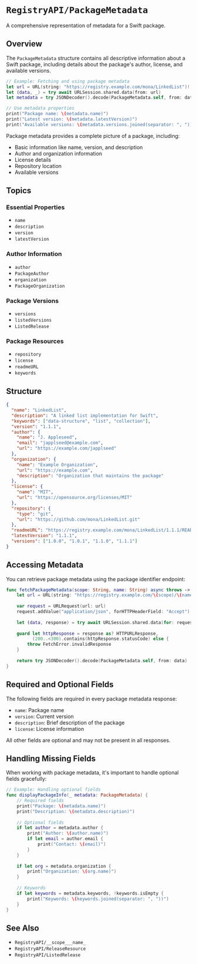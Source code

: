 # ``RegistryAPI/PackageMetadata``

A comprehensive representation of metadata for a Swift package.

## Overview

The `PackageMetadata` structure contains all descriptive information about a Swift package, including details about the package's author, license, and available versions.

```swift
// Example: Fetching and using package metadata
let url = URL(string: "https://registry.example.com/mona/LinkedList")!
let (data, _) = try await URLSession.shared.data(from: url)
let metadata = try JSONDecoder().decode(PackageMetadata.self, from: data)

// Use metadata properties
print("Package name: \(metadata.name)")
print("Latest version: \(metadata.latestVersion)")
print("Available versions: \(metadata.versions.joined(separator: ", "))")
```

Package metadata provides a complete picture of a package, including:

- Basic information like name, version, and description
- Author and organization information
- License details
- Repository location
- Available versions

## Topics

### Essential Properties

- ``name``
- ``description``
- ``version``
- ``latestVersion``

### Author Information

- ``author``
- ``PackageAuthor``
- ``organization``
- ``PackageOrganization``

### Package Versions

- ``versions``
- ``listedVersions``
- ``ListedRelease``

### Package Resources

- ``repository``
- ``license``
- ``readmeURL``
- ``keywords``

## Structure

```json
{
  "name": "LinkedList",
  "description": "A linked list implementation for Swift",
  "keywords": ["data-structure", "list", "collection"],
  "version": "1.1.1",
  "author": {
    "name": "J. Appleseed",
    "email": "japplseed@example.com",
    "url": "https://example.com/japplseed"
  },
  "organization": {
    "name": "Example Organization",
    "url": "https://example.com",
    "description": "Organization that maintains the package"
  },
  "license": {
    "name": "MIT",
    "url": "https://opensource.org/licenses/MIT"
  },
  "repository": {
    "type": "git",
    "url": "https://github.com/mona/LinkedList.git"
  },
  "readmeURL": "https://registry.example.com/mona/LinkedList/1.1.1/README.md",
  "latestVersion": "1.1.1",
  "versions": ["1.0.0", "1.0.1", "1.1.0", "1.1.1"]
}
```

## Accessing Metadata

You can retrieve package metadata using the package identifier endpoint:

```swift
func fetchPackageMetadata(scope: String, name: String) async throws -> PackageMetadata {
    let url = URL(string: "https://registry.example.com/\(scope)/\(name)")!
    
    var request = URLRequest(url: url)
    request.addValue("application/json", forHTTPHeaderField: "Accept")
    
    let (data, response) = try await URLSession.shared.data(for: request)
    
    guard let httpResponse = response as? HTTPURLResponse,
          (200..<300).contains(httpResponse.statusCode) else {
        throw FetchError.invalidResponse
    }
    
    return try JSONDecoder().decode(PackageMetadata.self, from: data)
}
```

## Required and Optional Fields

The following fields are required in every package metadata response:

- `name`: Package name
- `version`: Current version
- `description`: Brief description of the package
- `license`: License information

All other fields are optional and may not be present in all responses.

## Handling Missing Fields

When working with package metadata, it's important to handle optional fields gracefully:

```swift
// Example: Handling optional fields
func displayPackageInfo(_ metadata: PackageMetadata) {
    // Required fields
    print("Package: \(metadata.name)")
    print("Description: \(metadata.description)")
    
    // Optional fields
    if let author = metadata.author {
        print("Author: \(author.name)")
        if let email = author.email {
            print("Contact: \(email)")
        }
    }
    
    if let org = metadata.organization {
        print("Organization: \(org.name)")
    }
    
    // Keywords
    if let keywords = metadata.keywords, !keywords.isEmpty {
        print("Keywords: \(keywords.joined(separator: ", "))")
    }
}
```

## See Also

- ``RegistryAPI/__scope___name_``
- ``RegistryAPI/ReleaseResource``
- ``RegistryAPI/ListedRelease`` 
